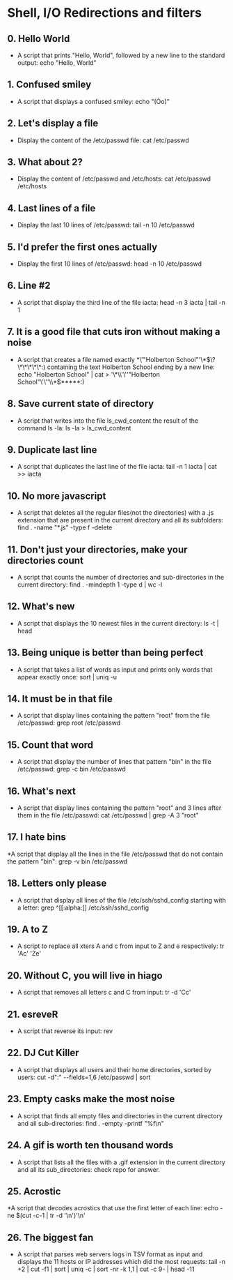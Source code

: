 # Shell, I/O Redirections and filters
## 0. Hello World
* A script that prints "Hello, World", followed by a new line to the standard output: echo "Hello, World"
## 1. Confused smiley
* A script that displays a confused smiley: echo \"\(Ôo\)\"
## 2. Let's display a file
* Display the content of the /etc/passwd file: cat /etc/passwd
## 3. What about 2?
* Display the content of /etc/passwd and /etc/hosts: cat /etc/passwd /etc/hosts
## 4. Last lines of a file
* Display the last 10 lines of /etc/passwd: tail -n 10 /etc/passwd
## 5. I'd prefer the first ones actually
* Display the first 10 lines of /etc/passwd: head -n 10 /etc/passwd
## 6. Line #2
* A script that display the third line of the file iacta: head -n 3 iacta | tail -n 1
## 7. It is a good file that cuts iron without making a noise
* A script that creates a file named exactly \*\\'"Holberton School"\'\\*$\?\*\*\*\*\*:) containing the text Holberton School ending by a new line: echo "Holberton School" | cat > '\*\\'\''"Holberton School"\'\''\\*$\*\*\*\*\*:)
## 8. Save current state of directory
* A script that writes into the file ls_cwd_content the result of the command ls -la: ls -la > ls_cwd_content
## 9. Duplicate last line
* A script that duplicates the last line of the file iacta: tail -n 1 iacta | cat >> iacta
## 10. No more javascript
* A script that deletes all the regular files(not the directories) with a .js extension that are present in the current directory and all its subfolders: find . -name "*.js" -type f -delete
## 11. Don't just your directories, make your directories count
* A script that counts the number of directories and sub-directories in the current directory: find . -mindepth 1 -type d | wc -l
## 12. What's new
* A script that displays the 10 newest files in the current directory: ls -t | head
## 13. Being unique is better than being perfect
* A script that takes a list of words as input and prints only words that appear exactly once: sort | uniq -u
## 14. It must be in that file
* A script that display lines containing the pattern "root" from the file /etc/passwd: grep root /etc/passwd
## 15. Count that word
* A script that display the number of lines that pattern "bin" in the file /etc/passwd: grep -c bin /etc/passwd
## 16. What's next
* A script that display lines containing the pattern "root" and 3 lines after them in the file /etc/passwd: cat /etc/passwd | grep -A 3 "root"
## 17. I hate bins
*A script that display all the lines in the file /etc/passwd that do not contain the pattern "bin": grep -v bin /etc/passwd
## 18. Letters only please
* A script that display all lines of the file /etc/ssh/sshd_config starting with a letter: grep ^[[:alpha:]] /etc/ssh/sshd_config
## 19. A to Z
* A script to replace all xters A and c from input to Z and e respectively: tr 'Ac' 'Ze'
## 20. Without C, you will live in hiago
* A script that removes all letters c and C from input: tr -d 'Cc'
## 21. esreveR
* A script that reverse its input: rev
## 22. DJ Cut Killer
* A script that displays all users and their home directories, sorted by users: cut -d":" --fields=1,6 /etc/passwd | sort
## 23. Empty casks make the most noise
* A script that finds all empty files and directories in the current directory and all sub-directories: find . -empty -printf "%f\n"
## 24. A gif is worth ten thousand words
* A script that lists all the files with a .gif extension in the current directory and all its sub_directories: check repo for answer.
## 25. Acrostic
*A script that decodes acrostics that use the first letter of each line: echo -ne $(cut -c-1 | tr -d '\n')'\n'
## 26. The biggest fan
* A script that parses web servers logs in TSV format as input and displays the 11 hosts or IP addresses which did the most requests: tail -n +2 | cut -f1 | sort | uniq -c | sort -nr -k 1,1 | cut -c 9- | head -11
